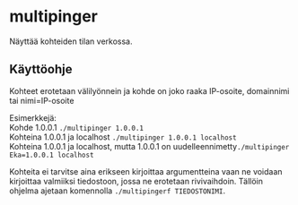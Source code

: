 # multipinger
Näyttää kohteiden tilan verkossa.

## Käyttöohje
Kohteet erotetaan välilyönnein ja kohde on joko raaka IP-osoite, domainnimi tai nimi=IP-osoite

Esimerkkejä:<br>
Kohde 1.0.0.1 `./multipinger 1.0.0.1`<br>
Kohteina 1.0.0.1 ja localhost `./multipinger 1.0.0.1 localhost`<br>
Kohteina 1.0.0.1 ja localhost, mutta 1.0.0.1 on uudelleennimetty`./multipinger Eka=1.0.0.1 localhost`<br>

Kohteita ei tarvitse aina erikseen kirjoittaa argumentteina vaan ne voidaan kirjoittaa valmiiksi tiedostoon, jossa ne erotetaan rivivaihdoin.
Tällöin ohjelma ajetaan komennolla `./multipingerf TIEDOSTONIMI`.
